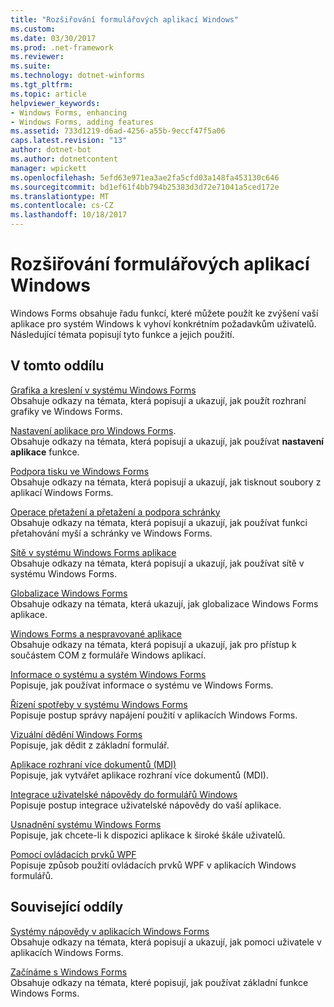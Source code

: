 ```yaml
---
title: "Rozšiřování formulářových aplikací Windows"
ms.custom: 
ms.date: 03/30/2017
ms.prod: .net-framework
ms.reviewer: 
ms.suite: 
ms.technology: dotnet-winforms
ms.tgt_pltfrm: 
ms.topic: article
helpviewer_keywords:
- Windows Forms, enhancing
- Windows Forms, adding features
ms.assetid: 733d1219-d6ad-4256-a55b-9eccf47f5a06
caps.latest.revision: "13"
author: dotnet-bot
ms.author: dotnetcontent
manager: wpickett
ms.openlocfilehash: 5efd63e971ea3ae2fa5cfd03a148fa453130c646
ms.sourcegitcommit: bd1ef61f4bb794b25383d3d72e71041a5ced172e
ms.translationtype: MT
ms.contentlocale: cs-CZ
ms.lasthandoff: 10/18/2017
---
```

# <a name="enhancing-windows-forms-applications"></a>Rozšiřování formulářových aplikací Windows
Windows Forms obsahuje řadu funkcí, které můžete použít ke zvýšení vaší aplikace pro systém Windows k vyhoví konkrétním požadavkům uživatelů. Následující témata popisují tyto funkce a jejich použití.  
  
## <a name="in-this-section"></a>V tomto oddílu  
 [Grafika a kreslení v systému Windows Forms](../../../../docs/framework/winforms/advanced/graphics-and-drawing-in-windows-forms.md)  
 Obsahuje odkazy na témata, která popisují a ukazují, jak použít rozhraní grafiky ve Windows Forms.  
  
 [Nastavení aplikace pro Windows Forms](../../../../docs/framework/winforms/advanced/application-settings-for-windows-forms.md).  
 Obsahuje odkazy na témata, která popisují a ukazují, jak používat **nastavení aplikace** funkce.  
  
 [Podpora tisku ve Windows Forms](../../../../docs/framework/winforms/advanced/windows-forms-print-support.md)  
 Obsahuje odkazy na témata, která popisují a ukazují, jak tisknout soubory z aplikací Windows Forms.  
  
 [Operace přetažení a přetažení a podpora schránky](../../../../docs/framework/winforms/advanced/drag-and-drop-operations-and-clipboard-support.md)  
 Obsahuje odkazy na témata, která popisují a ukazují, jak používat funkci přetahování myší a schránky ve Windows Forms.  
  
 [Sítě v systému Windows Forms aplikace](../../../../docs/framework/winforms/advanced/networking-in-windows-forms-applications.md)  
 Obsahuje odkazy na témata, která popisují a ukazují, jak používat sítě v systému Windows Forms.  
  
 [Globalizace Windows Forms](../../../../docs/framework/winforms/advanced/globalizing-windows-forms.md)  
 Obsahuje odkazy na témata, která ukazují, jak globalizace Windows Forms aplikace.  
  
 [Windows Forms a nespravované aplikace](../../../../docs/framework/winforms/advanced/windows-forms-and-unmanaged-applications.md)  
 Obsahuje odkazy na témata, která popisují a ukazují, jak pro přístup k součástem COM z formuláře Windows aplikací.  
  
 [Informace o systému a systém Windows Forms](../../../../docs/framework/winforms/advanced/system-information-and-windows-forms.md)  
 Popisuje, jak používat informace o systému ve Windows Forms.  
  
 [Řízení spotřeby v systému Windows Forms](../../../../docs/framework/winforms/advanced/power-management-in-windows-forms.md)  
 Popisuje postup správy napájení použití v aplikacích Windows Forms.  
  
 [Vizuální dědění Windows Forms](../../../../docs/framework/winforms/advanced/windows-forms-visual-inheritance.md)  
 Popisuje, jak dědit z základní formulář.  
  
 [Aplikace rozhraní více dokumentů (MDI)](../../../../docs/framework/winforms/advanced/multiple-document-interface-mdi-applications.md)  
 Popisuje, jak vytvářet aplikace rozhraní více dokumentů (MDI).  
  
 [Integrace uživatelské nápovědy do formulářů Windows](../../../../docs/framework/winforms/advanced/integrating-user-help-in-windows-forms.md)  
 Popisuje postup integrace uživatelské nápovědy do vaší aplikace.  
  
 [Usnadnění systému Windows Forms](../../../../docs/framework/winforms/advanced/windows-forms-accessibility.md)  
 Popisuje, jak chcete-li k dispozici aplikace k široké škále uživatelů.  
  
 [Pomocí ovládacích prvků WPF](../../../../docs/framework/winforms/advanced/using-wpf-controls.md)  
 Popisuje způsob použití ovládacích prvků WPF v aplikacích Windows formulářů.  
  
## <a name="related-sections"></a>Související oddíly  
 [Systémy nápovědy v aplikacích Windows Forms](../../../../docs/framework/winforms/advanced/help-systems-in-windows-forms-applications.md)  
 Obsahuje odkazy na témata, která popisují a ukazují, jak pomoci uživatele v aplikacích Windows Forms.  
  
 [Začínáme s Windows Forms](../../../../docs/framework/winforms/getting-started-with-windows-forms.md)  
 Obsahuje odkazy na témata, které popisují, jak používat základní funkce Windows Forms.
